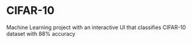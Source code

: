 # CIFAR-10
Machine Learning project with an interactive UI that classifies CIFAR-10 dataset with 88% accuracy

